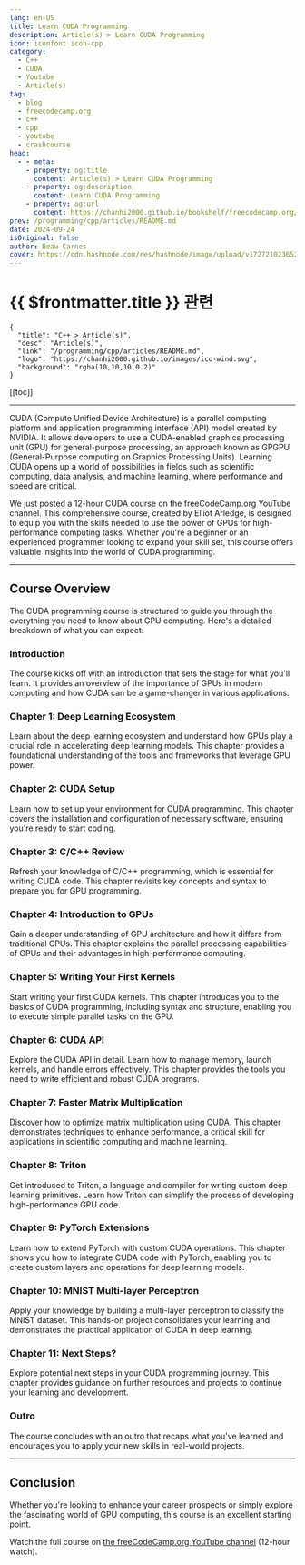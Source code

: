 ```yaml
---
lang: en-US
title: Learn CUDA Programming
description: Article(s) > Learn CUDA Programming
icon: iconfont icon-cpp
category: 
  - C++
  - CUDA
  - Youtube
  - Article(s)
tag: 
  - blog
  - freecodecamp.org
  - c++
  - cpp
  - youtube
  - crashcourse
head:
  - - meta:
    - property: og:title
      content: Article(s) > Learn CUDA Programming
    - property: og:description
      content: Learn CUDA Programming
    - property: og:url
      content: https://chanhi2000.github.io/bookshelf/freecodecamp.org/learn-cuda-programming.html
prev: /programming/cpp/articles/README.md
date: 2024-09-24
isOriginal: false
author: Beau Carnes
cover: https://cdn.hashnode.com/res/hashnode/image/upload/v1727210236521/60c4ef6e-3101-4c2d-a574-7099f8377b91.jpeg
---
```


# {{ $frontmatter.title }} 관련

```component VPCard
{
  "title": "C++ > Article(s)",
  "desc": "Article(s)",
  "link": "/programming/cpp/articles/README.md",
  "logo": "https://chanhi2000.github.io/images/ico-wind.svg",
  "background": "rgba(10,10,10,0.2)"
}
```

[[toc]]

---

<SiteInfo
  name="Learn CUDA Programming"
  desc="CUDA (Compute Unified Device Architecture) is a parallel computing platform and application programming interface (API) model created by NVIDIA. It allows developers to use a CUDA-enabled graphics processing unit (GPU) for general-purpose processing,..."
  url="https://freecodecamp.org/news/learn-cuda-programming/"
  logo="https://cdn.freecodecamp.org/universal/favicons/favicon.ico"
  preview="https://cdn.hashnode.com/res/hashnode/image/upload/v1727210236521/60c4ef6e-3101-4c2d-a574-7099f8377b91.jpeg"/>

CUDA (Compute Unified Device Architecture) is a parallel computing platform and application programming interface (API) model created by NVIDIA. It allows developers to use a CUDA-enabled graphics processing unit (GPU) for general-purpose processing, an approach known as GPGPU (General-Purpose computing on Graphics Processing Units). Learning CUDA opens up a world of possibilities in fields such as scientific computing, data analysis, and machine learning, where performance and speed are critical.

We just posted a 12-hour CUDA course on the freeCodeCamp.org YouTube channel. This comprehensive course, created by Elliot Arledge, is designed to equip you with the skills needed to use the power of GPUs for high-performance computing tasks. Whether you're a beginner or an experienced programmer looking to expand your skill set, this course offers valuable insights into the world of CUDA programming.

---

## Course Overview

The CUDA programming course is structured to guide you through the everything you need to know about GPU computing. Here's a detailed breakdown of what you can expect:

### Introduction

The course kicks off with an introduction that sets the stage for what you'll learn. It provides an overview of the importance of GPUs in modern computing and how CUDA can be a game-changer in various applications.

### Chapter 1: Deep Learning Ecosystem

Learn about the deep learning ecosystem and understand how GPUs play a crucial role in accelerating deep learning models. This chapter provides a foundational understanding of the tools and frameworks that leverage GPU power.

### Chapter 2: CUDA Setup

Learn how to set up your environment for CUDA programming. This chapter covers the installation and configuration of necessary software, ensuring you're ready to start coding.

### Chapter 3: C/C++ Review

Refresh your knowledge of C/C++ programming, which is essential for writing CUDA code. This chapter revisits key concepts and syntax to prepare you for GPU programming.

### Chapter 4: Introduction to GPUs

Gain a deeper understanding of GPU architecture and how it differs from traditional CPUs. This chapter explains the parallel processing capabilities of GPUs and their advantages in high-performance computing.

### Chapter 5: Writing Your First Kernels

Start writing your first CUDA kernels. This chapter introduces you to the basics of CUDA programming, including syntax and structure, enabling you to execute simple parallel tasks on the GPU.

### Chapter 6: CUDA API

Explore the CUDA API in detail. Learn how to manage memory, launch kernels, and handle errors effectively. This chapter provides the tools you need to write efficient and robust CUDA programs.

### Chapter 7: Faster Matrix Multiplication

Discover how to optimize matrix multiplication using CUDA. This chapter demonstrates techniques to enhance performance, a critical skill for applications in scientific computing and machine learning.

### Chapter 8: Triton

Get introduced to Triton, a language and compiler for writing custom deep learning primitives. Learn how Triton can simplify the process of developing high-performance GPU code.

### Chapter 9: PyTorch Extensions

Learn how to extend PyTorch with custom CUDA operations. This chapter shows you how to integrate CUDA code with PyTorch, enabling you to create custom layers and operations for deep learning models.

### Chapter 10: MNIST Multi-layer Perceptron

Apply your knowledge by building a multi-layer perceptron to classify the MNIST dataset. This hands-on project consolidates your learning and demonstrates the practical application of CUDA in deep learning.

### Chapter 11: Next Steps?

Explore potential next steps in your CUDA programming journey. This chapter provides guidance on further resources and projects to continue your learning and development.

### Outro

The course concludes with an outro that recaps what you've learned and encourages you to apply your new skills in real-world projects.

---

## Conclusion

Whether you're looking to enhance your career prospects or simply explore the fascinating world of GPU computing, this course is an excellent starting point.

Watch the full course on [<VPIcon icon="fa-brands fa-youtube"/>the freeCodeCamp.org YouTube channel](https://youtu.be/86FAWCzIe_4) (12-hour watch).

<VidStack src="youtube/86FAWCzIe_4" />

